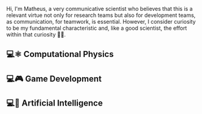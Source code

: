 
Hi, I'm Matheus, a very communicative scientist who believes that this is a relevant virtue not only for research teams but also for development teams, as communication, for teamwork, is essential. However, I consider curiosity to be my fundamental characteristic and, like a good scientist, the effort within that curiosity 🔭🌱.

💻⚛️ Computational Physics
---

💻🎮 Game Development
---

💻🧠 Artificial Intelligence
---

